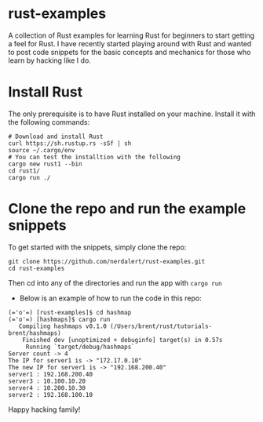 # rust-examples
A collection of Rust examples for learning Rust for beginners to start getting a feel for Rust. I have recently started playing around with Rust and wanted to post code snippets for the basic concepts and mechanics for those who learn by hacking like I do.

# Install Rust

The only prerequisite is to have Rust installed on your machine. Install it with the following commands:

```
# Download and install Rust
curl https://sh.rustup.rs -sSf | sh
source ~/.cargo/env 
# You can test the installtion with the following
cargo new rust1 --bin
cd rust1/
cargo run ./
```

# Clone the repo and run the example snippets

To get started with the snippets, simply clone the repo:

```
git clone https://github.com/nerdalert/rust-examples.git
cd rust-examples
```

Then cd into any of the directories and run the app with `cargo run`

- Below is an example of how to run the code in this repo:

```
(='o'=) [rust-examples]$ cd hashmap 
(='o'=) [hashmaps]$ cargo run
   Compiling hashmaps v0.1.0 (/Users/brent/rust/tutorials-brent/hashmaps)
    Finished dev [unoptimized + debuginfo] target(s) in 0.57s
     Running `target/debug/hashmaps`
Server count -> 4
The IP for server1 is -> "172.17.0.10"
The new IP for server1 is -> "192.168.200.40"
server1 : 192.168.200.40
server3 : 10.100.10.20
server4 : 10.200.10.30
server2 : 192.168.100.10
```

Happy hacking family!

